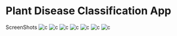 # Plant Disease Classification App

 ScreenShots 
![c](https://challengepost-s3-challengepost.netdna-ssl.com/photos/production/software_photos/001/365/348/datas/gallery.jpg)
 ![c](https://challengepost-s3-challengepost.netdna-ssl.com/photos/production/software_photos/001/365/350/datas/gallery.jpg) ![c](https://challengepost-s3-challengepost.netdna-ssl.com/photos/production/software_photos/001/365/351/datas/gallery.jpg) ![c](https://challengepost-s3-challengepost.netdna-ssl.com/photos/production/software_photos/001/365/355/datas/gallery.jpg) ![c](https://challengepost-s3-challengepost.netdna-ssl.com/photos/production/software_photos/001/365/356/datas/gallery.jpg) ![c](https://challengepost-s3-challengepost.netdna-ssl.com/photos/production/software_photos/001/365/358/datas/gallery.jpg) ![c](https://challengepost-s3-challengepost.netdna-ssl.com/photos/production/software_photos/001/365/360/datas/gallery.jpg) 


